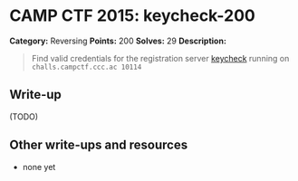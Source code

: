 # CAMP CTF 2015: keycheck-200

**Category:** Reversing
**Points:** 200
**Solves:** 29
**Description:**

> Find valid credentials for the registration server [keycheck](keycheck) running on `challs.campctf.ccc.ac 10114`


## Write-up

(TODO)

## Other write-ups and resources

* none yet
